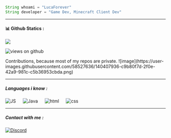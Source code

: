 




```java
String whoami = "LucaForever"
String developer = "Game Dev, Minecraft Client Dev"
```
<hr />
<h4> 📊 Github Statics :</h4>
<p align="left">
<img src="https://github-readme-stats.vercel.app/api?username=LucaForever&show_icons=true&theme=tokyonight&count_private=true"/>
</p>
<p align="left">
<img src="https://komarev.com/ghpvc/?username=LucaForever" alt="views on github" />
</p>
<p> </p>
<p>Contributions, because most of my repos are private. ![image](https://user-images.githubusercontent.com/58527636/140407936-c9b80f7d-2f0e-42a9-981c-c5b36953cbda.png)
</p>
<hr /> 
<h5>Languages i know : </h5>
<p align="left">
    <img alt="JS" src="https://img.shields.io/badge/Javascript-f7e018?style=for-the-badge&logo=javascript&logoColor=white"/>
    &emsp; 
    <img alt="Java" src="https://img.shields.io/badge/Java-696b70?style=for-the-badge&logo=java&logoColor=000000"/>
    &emsp;
    <img alt="html" src="https://img.shields.io/badge/Html5-E54C21?style=for-the-badge&logo=html5&logoColor=white"/>
    &emsp;
    <img alt="css" src="https://img.shields.io/badge/Css3-214CE5?style=for-the-badge&logo=css3&logoColor=white"/>
    &emsp; 
    </p>
    <hr />
    <p>
    <h5> Contact with me :</h5>
    <p align="left">
    <a href="https://discordapp.com/users/549240664773230632"><img alt="Discord" src="https://img.shields.io/badge/Discord-7289d9?style=for-the-badge&logo=Discord&logoColor=ffffff"/></a>
    </p>
